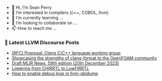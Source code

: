 - 👋 Hi, I’m Sean Perry
- 👀 I’m interested in compilers (c++, COBOL, llvm)
- 🌱 I’m currently learning ...
- 💞️ I’m looking to collaborate on ...
- 📫 How to reach me ...

<!---
s66perry/s66perry is a ✨ special ✨ repository because its `README.md` (this file) appears on your GitHub profile.
You can click the Preview link to take a look at your changes.
--->
### 📕 Latest LLVM Discourse Posts

<!-- DISCOURSE-LLVM:START -->
- [[RFC] Proposal: Clang C/C++ language working group](https://discourse.llvm.org/t/rfc-proposal-clang-c-c-language-working-group/59840?page=3#post_51)
- [Showcasing the strengths of clang-format to the OpenFOAM community](https://discourse.llvm.org/t/showcasing-the-strengths-of-clang-format-to-the-openfoam-community/75762#post_1)
- [Draft MLIR News, 59th edition &lpar;20th December 2023&rpar;](https://discourse.llvm.org/t/draft-mlir-news-59th-edition-20th-december-2023/75760#post_1)
- [Lowering from CHIRRTL to LowFIRRTL](https://discourse.llvm.org/t/lowering-from-chirrtl-to-lowfirrtl/75759#post_1)
- [How to enable debug logs in llvm-objdump](https://discourse.llvm.org/t/how-to-enable-debug-logs-in-llvm-objdump/75758#post_1)
<!-- DISCOURSE-LLVM:END -->
